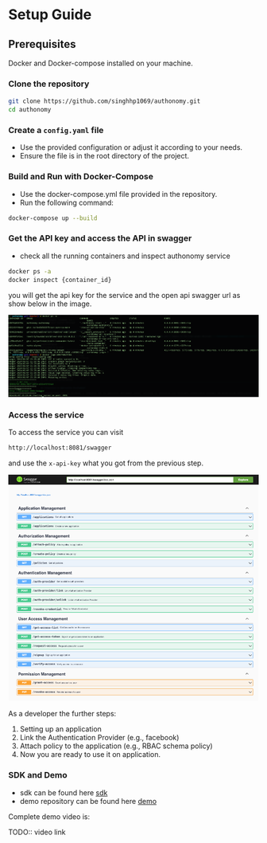 # Setup Guide

## Prerequisites

Docker and Docker-compose installed on your machine.

### Clone the repository

```sh
git clone https://github.com/singhhp1069/authonomy.git
cd authonomy
```

### Create a `config.yaml` file

- Use the provided configuration or adjust it according to your needs.
- Ensure the file is in the root directory of the project.

### Build and Run with Docker-Compose

- Use the docker-compose.yml file provided in the repository.
- Run the following command:

```sh
docker-compose up --build
```

### Get the API key and access the API in swagger

- check all the running containers and inspect authonomy service

```sh
docker ps -a
docker inspect {container_id}
```

you will get the api key for the service and the open api swagger url as show below in the image.

![Docker inspect](./images/docker.png)

### Access the service

To access the service you can visit

```sh
http://localhost:8081/swagger
```

and use the `x-api-key` what you got from the previous step.

![Swagger](./images/swagger.png)

As a developer the further steps:

1. Setting up an application
2. Link the Authentication Provider (e.g., facebook)
3. Attach policy to the application (e.g., RBAC schema policy)
4. Now you are ready to use it on application.

### SDK and Demo

- sdk can be found here [sdk](https://github.com/singhhp1069/authonomy-sdk-js)
- demo repository can be found here [demo](https://github.com/singhhp1069/authonomy-demo)

Complete demo video is:

TODO:: video link
